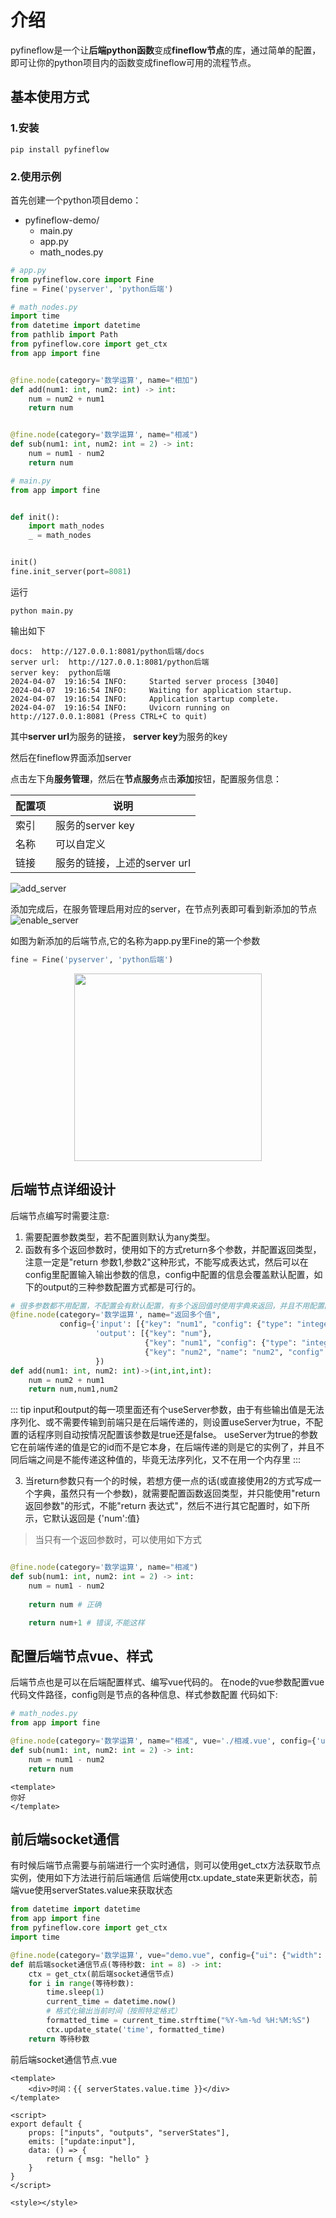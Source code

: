 # 介绍

pyfineflow是一个让**后端python函数**变成**fineflow节点**的库，通过简单的配置，即可让你的python项目内的函数变成fineflow可用的流程节点。

## 基本使用方式

### 1.安装

```shell
pip install pyfineflow
```

### 2.使用示例

首先创建一个python项目demo：

- pyfineflow-demo/
  - main.py
  - app.py
  - math_nodes.py

```python
# app.py
from pyfineflow.core import Fine
fine = Fine('pyserver', 'python后端')
```

```python
# math_nodes.py
import time
from datetime import datetime
from pathlib import Path
from pyfineflow.core import get_ctx
from app import fine


@fine.node(category='数学运算', name="相加")
def add(num1: int, num2: int) -> int:
    num = num2 + num1
    return num


@fine.node(category='数学运算', name="相减")
def sub(num1: int, num2: int = 2) -> int:
    num = num1 - num2
    return num
```

```python
# main.py
from app import fine


def init():
    import math_nodes
    _ = math_nodes


init()
fine.init_server(port=8081)

```

运行

```shell
python main.py
```

输出如下

```shell
docs:  http://127.0.0.1:8081/python后端/docs
server url:  http://127.0.0.1:8081/python后端
server key:  python后端
2024-04-07  19:16:54 INFO:     Started server process [3040]
2024-04-07  19:16:54 INFO:     Waiting for application startup.
2024-04-07  19:16:54 INFO:     Application startup complete.
2024-04-07  19:16:54 INFO:     Uvicorn running on http://127.0.0.1:8081 (Press CTRL+C to quit)
```
其中**server url**为服务的链接，
 **server key**为服务的key

然后在fineflow界面添加server

点击左下角**服务管理**，然后在**节点服务**点击**添加**按钮，配置服务信息：

| 配置项 | 说明                  |
|-----|---------------------|
| 索引  | 服务的server key       |
| 名称  | 可以自定义               |
| 链接  | 服务的链接，上述的server url |


![add_server](/backend/pyfineflow/add_server.png)

添加完成后，在服务管理启用对应的server，在节点列表即可看到新添加的节点
![enable_server](/backend/pyfineflow/enable_server.png)

如图为新添加的后端节点,它的名称为app.py里Fine的第一个参数
```python
fine = Fine('pyserver', 'python后端')
```

<div style="justify-content:center;display:flex;">
    <img src="/backend/pyfineflow/new_nodes.png" width="300" >
</div>

## 后端节点详细设计

后端节点编写时需要注意:
1. 需要配置参数类型，若不配置则默认为any类型。
2. 函数有多个返回参数时，使用如下的方式return多个参数，并配置返回类型，注意一定是"return 参数1,参数2"这种形式，不能写成表达式，然后可以在config里配置输入输出参数的信息，config中配置的信息会覆盖默认配置，如下的output的三种参数配置方式都是可行的。

```python
# 很多参数都不用配置，不配置会有默认配置，有多个返回值时使用字典来返回，并且不用配置函数的返回参数类型。
@fine.node(category='数学运算', name="返回多个值",
           config={'input': [{"key": "num1", "config": {"type": "integer"}}, {"key": "num2"}],
                   'output': [{"key": "num"},
                              {"key": "num1", "config": {"type": "integer"}},
                              {"key": "num2", "name": "num2", "config": {"type": "integer"}}]
                   })
def add(num1: int, num2: int)->(int,int,int):
    num = num2 + num1
    return num,num1,num2
```

::: tip
input和output的每一项里面还有个useServer参数，由于有些输出值是无法序列化、或不需要传输到前端只是在后端传递的，则设置useServer为true，不配置的话程序则自动按情况配置该参数是true还是false。
useServer为true的参数它在前端传递的值是它的id而不是它本身，在后端传递的则是它的实例了，并且不同后端之间是不能传递这种值的，毕竟无法序列化，又不在用一个内存里
:::

3. 当return参数只有一个的时候，若想方便一点的话(或直接使用2的方式写成一个字典，虽然只有一个参数)，就需要配置函数返回类型，并只能使用"return 返回参数"的形式，不能"return 表达式"，然后不进行其它配置时，如下所示，它默认返回是 {'num':值}

> 当只有一个返回参数时，可以使用如下方式
```python

@fine.node(category='数学运算', name="相减")
def sub(num1: int, num2: int = 2) -> int:
    num = num1 - num2
    
    return num # 正确

    return num+1 # 错误,不能这样 
```
## 配置后端节点vue、样式
后端节点也是可以在后端配置样式、编写vue代码的。
在node的vue参数配置vue代码文件路径，config则是节点的各种信息、样式参数配置
代码如下:
```python
# math_nodes.py
from app import fine

@fine.node(category='数学运算', name="相减", vue='./相减.vue', config={'ui': {'width': 200}})
def sub(num1: int, num2: int = 2) -> int:
    num = num1 - num2
    return num
```

```vue
<template>
你好
</template>
```

## 前后端socket通信
有时候后端节点需要与前端进行一个实时通信，则可以使用get_ctx方法获取节点实例，使用如下方法进行前后端通信
后端使用ctx.update_state来更新状态，前端vue使用serverStates.value来获取状态
```python
from datetime import datetime
from app import fine
from pyfineflow.core import get_ctx
import time

@fine.node(category='数学运算', vue="demo.vue", config={"ui": {"width": 170}})
def 前后端socket通信节点(等待秒数: int = 8) -> int:
    ctx = get_ctx(前后端socket通信节点)
    for i in range(等待秒数):
        time.sleep(1)
        current_time = datetime.now()
        # 格式化输出当前时间（按照特定格式）
        formatted_time = current_time.strftime("%Y-%m-%d %H:%M:%S")
        ctx.update_state('time', formatted_time)
    return 等待秒数
```

前后端socket通信节点.vue
```vue
<template>
    <div>时间：{{ serverStates.value.time }}</div>
</template>

<script>
export default {
    props: ["inputs", "outputs", "serverStates"],
    emits: ["update:input"],
    data: () => {
        return { msg: "hello" }
    }
}
</script>

<style></style>
```